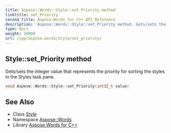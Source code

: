 ```yaml
---
title: Aspose::Words::Style::set_Priority method
linktitle: set_Priority
second_title: Aspose.Words for C++ API Reference
description: 'Aspose::Words::Style::set_Priority method. Gets/sets the integer value that represents the priority for sorting the styles in the Styles task pane in C++.'
type: docs
weight: 28000
url: /cpp/aspose.words/style/set_priority/
---
```

## Style::set_Priority method


Gets/sets the integer value that represents the priority for sorting the styles in the Styles task pane.

```cpp
void Aspose::Words::Style::set_Priority(int32_t value)
```

## See Also

* Class [Style](../)
* Namespace [Aspose::Words](../../)
* Library [Aspose.Words for C++](../../../)
